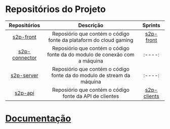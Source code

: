 # Repositórios do Projeto

|                         Repositórios                         |                                 Descrição                                  |                           Sprints                            |
| :----------------------------------------------------------: | :------------------------------------------------------------------------: | :----------------------------------------------------------: |
|     [s2p-front](https://github.com/start2play/s2p-front)     |     Reposiório que contém o código fonte da plataform do cloud gaming      |  [s2p-front](https://github.com/orgs/start2play/projects/3)  |
| [s2p-connector](https://github.com/start2play/s2p-connector) | Reposiório que contém o código fonte da do modulo de conexão com a máquina |                            :----:                            |
|    [s2p-server](https://github.com/start2play/s2p-server)    |   Reposiório que contém o código fonte da do modulo de stream da máquina   |                            :----:                            |                          |
|   [s2p-api](https://github.com/start2play/s2p-api)   |          Reposiório que contém o código fonte da API de clientes           | [s2p-clients](https://github.com/orgs/start2play/projects/5) |

# [Documentação](/Doc_3_Documentacao_do_Projeto_de_Software.pdf)
